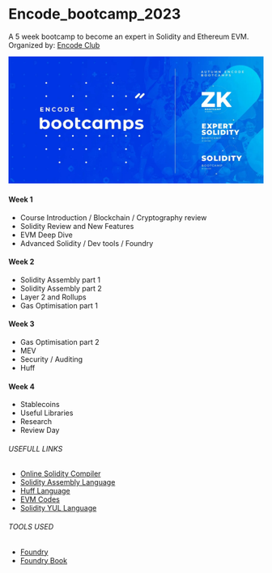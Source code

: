 # Encode_bootcamp_2023
A 5 week bootcamp to become an expert in Solidity and Ethereum EVM. Organized by: [Encode Club](https://encode.club)

![Bootcamp 2023](/images/Intro_Course.jpg "Solidity Expert")

#### Week 1

- Course Introduction / Blockchain / Cryptography review
- Solidity Review and New Features
- EVM Deep Dive
- Advanced Solidity / Dev tools / Foundry

#### Week 2

- Solidity Assembly part 1
- Solidity Assembly part 2
- Layer 2 and Rollups
- Gas Optimisation part 1

#### Week 3

- Gas Optimisation part 2
- MEV
- Security / Auditing
- Huff

#### Week 4

- Stablecoins
- Useful Libraries
- Research
- Review Day


###### USEFULL LINKS

- [Online Solidity Compiler](https://ethervm.io/decompile)
- [Solidity Assembly Language](https://solidity-kr.readthedocs.io/ko/latest/assembly.html)
- [Huff Language](https://docs.huff.sh/)
- [EVM Codes](https://www.evm.codes/?fork=shanghai)
- [Solidity YUL Language](https://docs.soliditylang.org/en/latest/yul.html)

###### TOOLS USED

- [Foundry](https://github.com/foundry-rs/foundry#installation)
- [Foundry Book](https://book.getfoundry.sh/getting-started/installation)
